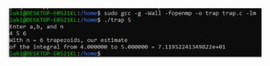 <img src="https://raw.githubusercontent.com/Lukical/ComputacaoParalela/main/Lab-07-2/Screenshot_6%20(2).png"/>
